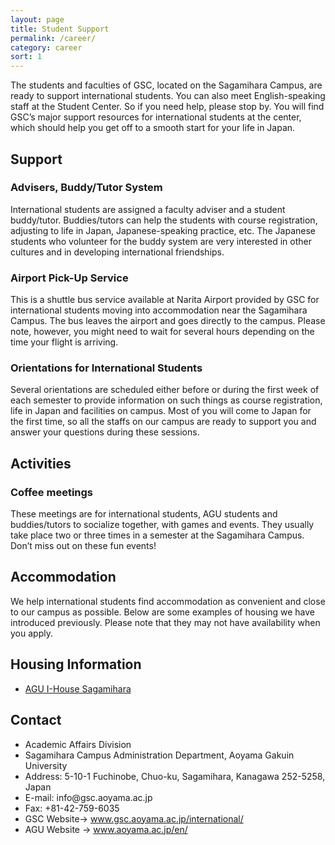 ```yaml
---
layout: page
title: Student Support
permalink: /career/
category: career
sort: 1
---
```


The students and faculties of GSC, located on the Sagamihara Campus, are ready to support international students. You can also meet English-speaking staff at the Student Center. So if you need help, please stop by. You will find GSC’s major support resources for international students at the center, which should help you get off to a smooth start for your life in Japan.

## Support
###  Advisers, Buddy/Tutor System
International students are assigned a faculty adviser and a student buddy/tutor. Buddies/tutors can help the students with course registration, adjusting to life in Japan, Japanese-speaking practice, etc. The Japanese students who volunteer for the buddy system are very interested in other cultures and in developing international friendships.

### Airport Pick-Up Service
This is a shuttle bus service available at Narita Airport provided by GSC for international students moving into accommodation near the Sagamihara Campus. The bus leaves the airport and goes directly to the campus. Please note, however, you might need to wait for several hours depending on the time your flight is arriving.

### Orientations for International Students
Several orientations are scheduled either before or during the first week of each semester to provide information on such things as course registration, life in Japan and facilities on campus. Most of you will come to Japan for the first time, so all the staffs on our campus are ready to support you and answer your questions during these sessions.

## Activities
### Coffee meetings
These meetings are for international students, AGU students and buddies/tutors to socialize together, with games and events. They usually take place two or three times in a semester at the Sagamihara Campus. Don’t miss out on these fun events!

## Accommodation
We help international students find accommodation as convenient and close to our campus as possible. Below are some examples of housing we have introduced previously. Please note that they may not have availability when you apply.

<h2 id="housing-information">Housing Information</h2>
<ul>
  <li><a href="http://www.aoyama.ac.jp/en/campuslife/student_life.html" target="_blank" class="pop">AGU I-House Sagamihara</a></li>
</ul>
<!--
## Housing Information
* [AGU I-House Sagamihara](http://www.aoyama.ac.jp/en/campuslife/student_life.html)
-->

<h2 id="contact">Contact</h2>
<ul>
  <li>Academic Affairs Division</li>
  <li>Sagamihara Campus Administration Department, Aoyama Gakuin University</li>
  <li>Address: 5-10-1 Fuchinobe, Chuo-ku, Sagamihara, Kanagawa 252-5258, Japan</li>
  <li>E-mail: info@gsc.aoyama.ac.jp</li>
  <li>Fax: +81-42-759-6035</li>
  <li>GSC Website-&gt; <a href="http://www.gsc.aoyama.ac.jp/international/">www.gsc.aoyama.ac.jp/international/</a></li>
  <li>AGU Website -&gt; <a href="http://www.aoyama.ac.jp/en/" target="_blank" class="pop">www.aoyama.ac.jp/en/</a></li>
</ul>
<!--
## Contact
* Academic Affairs Division
* Sagamihara Campus Administration Department, Aoyama Gakuin University
* Address: 5-10-1 Fuchinobe, Chuo-ku, Sagamihara, Kanagawa 252-5258, Japan
* E-mail: info@gsc.aoyama.ac.jp
* Fax: +81-42-759-6035
* GSC Website-> [www.gsc.aoyama.ac.jp/international/](http://www.gsc.aoyama.ac.jp/international/)
* AGU Website -> [www.aoyama.ac.jp/en/](http://www.aoyama.ac.jp/en/)
-->
